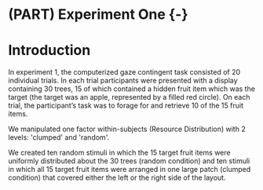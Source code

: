 # (PART) Experiment One {-}

# Introduction

In experiment 1, the computerized gaze contingent task consisted of 20 individual trials. In each trial participants were presented with a display containing 30 trees, 15 of which contained a hidden fruit item which was the target (the target was an apple, represented by a filled red circle). On each trial, the participant’s task was to forage for and retrieve 10 of the 15 fruit items.

We manipulated one factor within-subjects (Resource Distribution) with 2 levels:  'clumped' and 'random'.

We created ten random stimuli in which the 15 target fruit items were uniformly distributed about the 30 trees (random condition) and ten stimuli in which all 15 target fruit items were arranged in one large patch (clumped condition) that covered either the left or the right side of the layout.



<!-- This line runs the code that gets the individual participant results files in. -->

<!-- ```{r e1-process-pickles, echo=TRUE, eval=TRUE} -->
<!-- # source("e1_process_individual_results_files.R", local = knitr::knit_global()) -->
<!-- # source("e1_process_the_combined_subjects_file.R", local = knitr::knit_global()) -->
<!-- ``` -->
